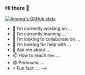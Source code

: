 ### Hi there 👋

[![Anurag's GitHub stats](https://github-readme-stats.vercel.app/api?username=MatheusVSEstevao)](https://github.com/MatheusVSEstevao/github-readme-stats)


- 🔭 I’m currently working on ...
- 🌱 I’m currently learning ...
- 👯 I’m looking to collaborate on ...
- 🤔 I’m looking for help with ...
- 💬 Ask me about ...
- 📫 How to reach me: ...
- 😄 Pronouns: ...
- ⚡ Fun fact: ...
-->
